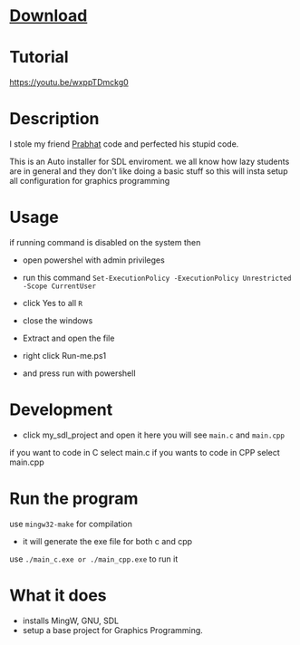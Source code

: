 # [Download](https://github.com/acedmicabhishek/SDL2_ENV/releases/tag/v1.0.0)
# Tutorial 
https://youtu.be/wxppTDmckg0

# Description 

I stole my friend [Prabhat](https://github.com/KunwarPrabhat) code
and perfected his stupid code.

This is an Auto installer for SDL enviroment.
we all know how lazy students are in general 
and they don't like doing a basic stuff 
so this will insta setup all configuration for 
graphics programming

# Usage
if running command is disabled on the system then 

- open powershel with admin privileges 
- run this command ```Set-ExecutionPolicy -ExecutionPolicy Unrestricted -Scope CurrentUser```
- click Yes to all ```R```
- close the windows


- Extract and open the file 
- right click Run-me.ps1
- and press run with powershell

# Development 
- click my_sdl_project and open it
 here you will see ```main.c``` and ```main.cpp```
 
 if you want to code in C select main.c 
 if you wants to code in CPP select main.cpp

 
# Run the program
use ```mingw32-make``` for compilation
* it will generate the exe file for both c and cpp

use ```./main_c.exe or ./main_cpp.exe``` to run it 


# What it does 
- installs MingW, GNU, SDL 
- setup a base project for Graphics Programming.
